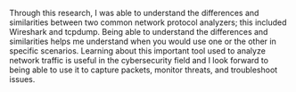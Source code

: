 Through this research, I was able to understand the differences and similarities between two common network protocol analyzers; this included Wireshark and tcpdump. Being able to understand the differences and similarities helps me understand when you would use one or the other in specific scenarios. Learning about this important tool used to analyze network traffic is useful in the cybersecurity field and I look forward to being able to use it to capture packets, monitor threats, and troubleshoot issues. 
 
